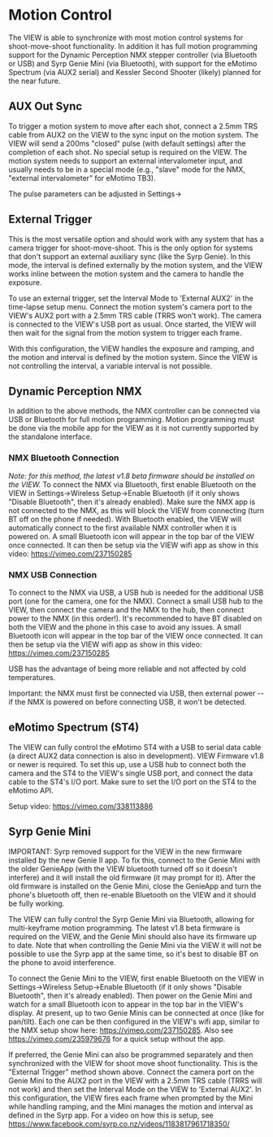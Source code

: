 # Motion Control

The VIEW is able to synchronize with most motion control systems for shoot-move-shoot functionality.  In addition it has full motion programming support for the Dynamic Perception NMX stepper controller (via Bluetooth or USB) and Syrp Genie Mini (via Bluetooth), with support for the eMotimo Spectrum (via AUX2 serial) and Kessler Second Shooter (likely) planned for the near future.

## AUX Out Sync

To trigger a motion system to move after each shot, connect a 2.5mm TRS cable from AUX2 on the VIEW to the sync input on the motion system.  The VIEW will send a 200ms "closed" pulse (with default settings) after the completion of each shot.  No special setup is required on the VIEW.  The motion system needs to support an external intervalometer input, and usually needs to be in a special mode (e.g., "slave" mode for the NMX, "external intervalometer" for eMotimo TB3).

The pulse parameters can be adjusted in Settings->

## External Trigger

This is the most versatile option and should work with any system that has a camera trigger for shoot-move-shoot.  This is the only option for systems that don't support an external auxiliary sync (like the Syrp Genie). In this mode, the interval is defined externally by the motion system, and the VIEW works inline between the motion system and the camera to handle the exposure.

To use an external trigger, set the Interval Mode to 'External AUX2' in the time-lapse setup menu.  Connect the motion system's camera port to the VIEW's AUX2 port with a 2.5mm TRS cable (TRRS won't work). The camera is connected to the VIEW's USB port as usual.  Once started, the VIEW will then wait for the signal from the motion system to trigger each frame.

With this configuration, the VIEW handles the exposure and ramping, and the motion and interval is defined by the motion system.  Since the VIEW is not controlling the interval, a variable interval is not possible.

## Dynamic Perception NMX

In addition to the above methods, the NMX controller can be connected via USB or Bluetooth for full motion programming.  Motion programming must be done via the mobile app for the VIEW as it is not currently supported by the standalone interface.

### NMX Bluetooth Connection

<i>Note: for this method, the latest v1.8 beta firmware should be installed on the VIEW.</i>  To connect the NMX via Bluetooth, first enable Bluetooth on the VIEW in Settings->Wireless Setup->Enable Bluetooth (if it only shows "Disable Bluetooth", then it's already enabled).  Make sure the NMX app is not connected to the NMX, as this will block the VIEW from connecting (turn BT off on the phone if needed).  With Bluetooth enabled, the VIEW will automatically connect to the first available NMX controller when it is powered on.  A small Bluetooth icon will appear in the top bar of the VIEW once connected.  It can then be setup via the VIEW wifi app as show in this video: <a href='https://vimeo.com/237150285' target='_blank'>https://vimeo.com/237150285</a>

### NMX USB Connection

To connect to the NMX via USB, a USB hub is needed for the additional USB port (one for the camera, one for the NMX).  Connect a small USB hub to the VIEW, then connect the camera and the NMX to the hub, then connect power to the NMX (in this order!).  It's recommended to have BT disabled on both the VIEW and the phone in this case to avoid any issues.  A small Bluetooth icon will appear in the top bar of the VIEW once connected.  It can then be setup via the VIEW wifi app as show in this video: <a href='https://vimeo.com/237150285' target='_blank'>https://vimeo.com/237150285</a>

USB has the advantage of being more reliable and not affected by cold temperatures.

Important: the NMX must first be connected via USB, then external power -- if the NMX is powered on before connecting USB, it won't be detected.


## eMotimo Spectrum (ST4)

The VIEW can fully control the eMotimo ST4 with a USB to serial data cable (a direct AUX2 data connection is also in development).  VIEW Firmware v1.8 or newer is required.  To set this up, use a USB hub to connect both the camera and the ST4 to the VIEW's single USB port, and connect the data cable to the ST4's I/O port.  Make sure to set the I/O port on the ST4 to the eMotimo API.

Setup video: <a href='https://vimeo.com/338113886' target='_blank'>https://vimeo.com/338113886</a>

## Syrp Genie Mini

<aside class="warning">IMPORTANT: Syrp removed support for the VIEW in the new firmware installed by the new Genie II app.  To fix this, connect to the Genie Mini with the older GenieApp (with the VIEW bluetooth turned off so it doesn't interfere) and it will install the old firmware (it may prompt for it).  After the old firmware is installed on the Genie Mini, close the GenieApp and turn the phone's bluetooth off, then re-enable Bluetooth on the VIEW and it should be fully working.</aside>

The VIEW can fully control the Syrp Genie Mini via Bluetooth, allowing for multi-keyframe motion programming.  The latest v1.8 beta firmware is required on the VIEW, and the Genie Mini should also have its firmware up to date.  Note that when controlling the Genie Mini via the VIEW it will not be possible to use the Syrp app at the same time, so it's best to disable BT on the phone to avoid interference.  

To connect the Genie Mini to the VIEW, first enable Bluetooth on the VIEW in Settings->Wireless Setup->Enable Bluetooth (if it only shows "Disable Bluetooth", then it's already enabled).  Then power on the Genie Mini and watch for a small Bluetooth icon to appear in the top bar in the VIEW's display.  At present, up to two Genie Minis can be connected at once (like for pan/tilt).  Each one can be then configured in the VIEW's wifi app, similar to the NMX setup show here: <a href='https://vimeo.com/237150285' target='_blank'>https://vimeo.com/237150285</a>.  Also see <a href='https://vimeo.com/235979676' target='_blank'>https://vimeo.com/235979676</a> for a quick setup without the app.

If preferred, the Genie Mini can also be programmed separately and then synchronized with the VIEW for shoot move shoot functionality.  This is the "External Trigger" method shown above.  Connect the camera port on the Genie Mini to the AUX2 port in the VIEW with a 2.5mm TRS cable (TRRS will not work) and then set the Interval Mode on the VIEW to 'External AUX2'.  In this configuration, the VIEW fires each frame when prompted by the Mini while handling ramping, and the Mini manages the motion and interval as defined in the Syrp app.  For a video on how this is setup, see <a href='https://www.facebook.com/syrp.co.nz/videos/1183817961718350/' target='_blank'>https://www.facebook.com/syrp.co.nz/videos/1183817961718350/</a>
